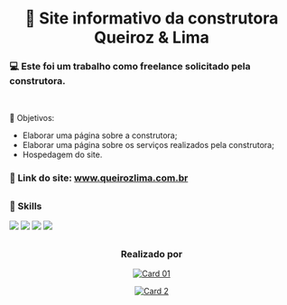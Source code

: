 # <div align="center">👷 Site informativo da construtora Queiroz & Lima</div>


### 💻 Este foi um trabalho como freelance solicitado pela construtora.

<br>

📌 Objetivos:
- Elaborar uma página sobre a construtora;
- Elaborar uma página sobre os serviços realizados pela construtora;
- Hospedagem do site.

### 📎 Link do site: <a href="https://www.queirozlima.com.br/">www.queirozlima.com.br</a>

##
### 🚀 Skills
<div>
  <img src="https://img.shields.io/badge/HTML5-E34F26?style=for-the-badge&logo=html5&logoColor=white">
  <img src="https://img.shields.io/badge/CSS3-1572B6?style=for-the-badge&logo=css3&logoColor=white">
  <img src="https://img.shields.io/badge/JavaScript-F7DF1E?style=for-the-badge&logo=javascript&logoColor=black">
  <img src="https://img.shields.io/badge/Bootstrap-563D7C?style=for-the-badge&logo=bootstrap&logoColor=white">
</div>

##
### <div align="center"> Realizado por</div>
<div align="center">
  
<a href="https://www.linkedin.com/in/hmirandas/">![Card 01](https://user-images.githubusercontent.com/79329906/151833054-ab960ad4-f6a0-436f-a1aa-666e8221b02c.svg)</a>

<a href="https://github.com/Palominha">![Card 2](https://user-images.githubusercontent.com/79329906/151833061-0a25cc1b-dead-4c40-acc7-f241d904a114.svg)</a>
  
</div>

